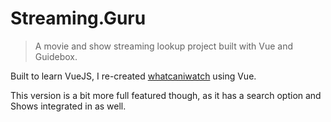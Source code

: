 # Streaming.Guru

> A movie and show streaming lookup project built with Vue and Guidebox.

Built to learn VueJS, I re-created [whatcaniwatch](http://www.github.com/matthewsecrist/whatcaniwatch) using Vue.

This version is a bit more full featured though, as it has a search option and Shows integrated in as well.
